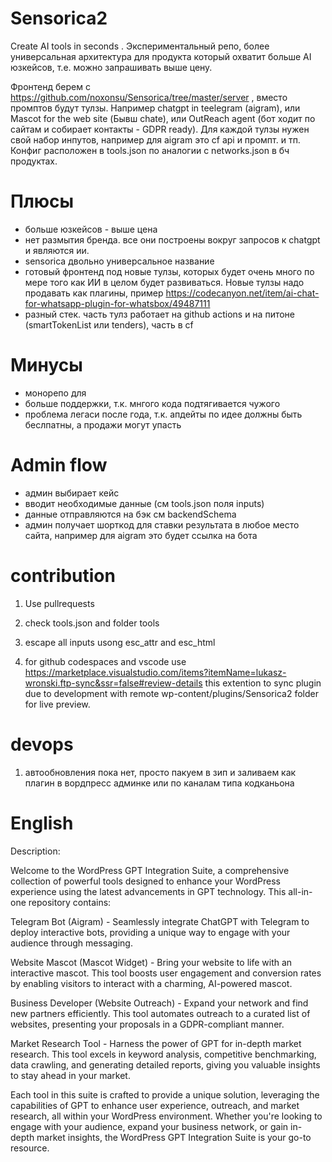 # Sensorica2
Create AI tools in seconds . Экспериментальный репо, более универсальная архитектура для продукта который охватит больше AI юзкейсов, т.е. можно запрашивать выше цену.

Фронтенд берем с https://github.com/noxonsu/Sensorica/tree/master/server , вместо промптов будут тулзы. Например chatgpt in teelegram (aigram), или Mascot for the web site (Бывш chate), или OutReach agent (бот ходит по сайтам и собирает контакты - GDPR ready). Для каждой тулзы нужен свой набор инпутов, например для aigram это cf api и промпт. и тп. Конфиг расположен в tools.json по аналогии с networks.json в бч продуктах. 

# Плюсы
- больше юзкейсов - выше цена
- нет размытия бренда. все они построены вокруг запросов к chatgpt и являются ии. 
- sensorica двольно универсальное название
- готовый фронтенд под новые тулзы, которых будет очень много по мере того как ИИ в целом будет развиваться. Новые тулзы надо продавать как плагины, пример  https://codecanyon.net/item/ai-chat-for-whatsapp-plugin-for-whatsbox/49487111
- разный стек. часть тулз работает на github actions и на питоне (smartTokenList или tenders), часть в cf 

# Минусы
- монорепо для
- больше поддержки, т.к. мнгого кода подтягивается чужого
- проблема легаси после года, т.к. апдейты по идее должны быть беслпатны, а продажи могут упасть

# Admin flow
- админ выбирает кейс
- вводит необходимые данные (см tools.json поля inputs)
- данные отправляются на бэк см backendSchema
- админ получает шорткод для ставки результата в любое место сайта, например для aigram это будет ссылка на бота  

# contribution
1. Use pullrequests
2. check tools.json and folder tools
3. escape all inputs usong esc_attr and esc_html 

1. for github codespaces and vscode use https://marketplace.visualstudio.com/items?itemName=lukasz-wronski.ftp-sync&ssr=false#review-details this extention to sync plugin due to development with remote wp-content/plugins/Sensorica2 folder for live preview. 

# devops
1. автообновления пока нет, просто пакуем в зип и заливаем как плагин в вордпресс админке или по каналам типа кодканьона

# English 
Description:

Welcome to the WordPress GPT Integration Suite, a comprehensive collection of powerful tools designed to enhance your WordPress experience using the latest advancements in GPT technology. This all-in-one repository contains:

Telegram Bot (Aigram) - Seamlessly integrate ChatGPT with Telegram to deploy interactive bots, providing a unique way to engage with your audience through messaging.

Website Mascot (Mascot Widget) - Bring your website to life with an interactive mascot. This tool boosts user engagement and conversion rates by enabling visitors to interact with a charming, AI-powered mascot.

Business Developer (Website Outreach) - Expand your network and find new partners efficiently. This tool automates outreach to a curated list of websites, presenting your proposals in a GDPR-compliant manner.

Market Research Tool - Harness the power of GPT for in-depth market research. This tool excels in keyword analysis, competitive benchmarking, data crawling, and generating detailed reports, giving you valuable insights to stay ahead in your market.

Each tool in this suite is crafted to provide a unique solution, leveraging the capabilities of GPT to enhance user experience, outreach, and market research, all within your WordPress environment. Whether you're looking to engage with your audience, expand your business network, or gain in-depth market insights, the WordPress GPT Integration Suite is your go-to resource.